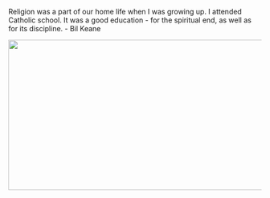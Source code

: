 <div>
  <div>
    <p>
      Religion was a part of our home life when I was growing up. I attended Catholic school. It was a good education - for the spiritual end, as well as for its discipline. - Bil Keane
    </p>
  </div>
  <div align="center">
    <img
      src="https://media.giphy.com/media/dWesBcTLavkZuG35MI/giphy.gif"
      width="600"
      height="300"
    />
  </div>
  </div>
